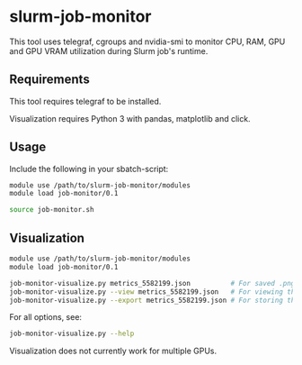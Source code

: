# slurm-job-monitor

This tool uses telegraf, cgroups and nvidia-smi to monitor
CPU, RAM, GPU and GPU VRAM utilization during Slurm job's
runtime.

## Requirements

This tool requires telegraf to be installed.

Visualization requires Python 3 with pandas, matplotlib and click.

## Usage

Include the following in your sbatch-script:

```sh
module use /path/to/slurm-job-monitor/modules
module load job-monitor/0.1

source job-monitor.sh
```

## Visualization

```sh
module use /path/to/slurm-job-monitor/modules
module load job-monitor/0.1

job-monitor-visualize.py metrics_5582199.json          # For saved .png figures
job-monitor-visualize.py --view metrics_5582199.json   # For viewing the images as well
job-monitor-visualize.py --export metrics_5582199.json # For storing the data as a .csv file
```

For all options, see:
```sh
job-monitor-visualize.py --help
```

Visualization does not currently work for multiple GPUs.
